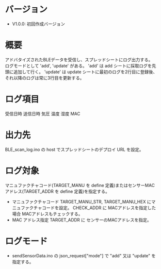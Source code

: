 # バージョン
* V1.0.0: 初回作成バージョン
# 概要
アドバタイズされたBLEデータを受信し、スプレッドシートにログ出力する。
ログモードとして 'add', 'update' がある。
'add' は add シートに採取ログを先頭に追加して行く。
'update' は update シートに最初のログを2行目に登録後、それ以降のログは常に3行目を更新する。
# ログ項目
受信日時	送信日時	気圧	温度	湿度	MAC
# 出力先
BLE_scan_log.ino の host でスプレッドシートのデプロイ URL を設定。
# ログ対象
マニュファクチャコード(TARGET_MANU を define 定義)またはセンサーMACアドレス(TARGET_ADDR を define 定義)を指定する。
* マニュファクチャコード
  TARGET_MANU_STR, TARGET_MANU_HEX にマニュファクチャコードを設定。
  CHECK_ADDR に MACアドレスを指定した場合 MACアドレスもチェックする。
* MAC アドレス指定
  TARGET_ADDR に センサーのMACアドレスを指定。
# ログモード
* sendSensorData.ino の json_request["mode"] で "add" 又は "update" を指定する。
